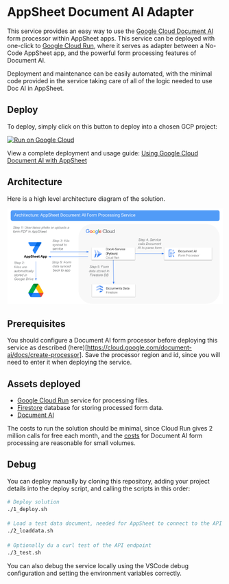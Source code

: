 # AppSheet Document AI Adapter
This service provides an easy way to use the [Google Cloud Document AI](https://cloud.google.com/document-ai) form processor within AppSheet apps. This service can be deployed with one-click to [Google Cloud Run](https://cloud.google.com/run), where it serves as adapter between a No-Code AppSheet app, and the powerful form processing features of Document AI. 

Deployment and maintenance can be easily automated, with the minimal code provided in the service taking care of all of the logic needed to use Doc AI in AppSheet.

## Deploy

To deploy, simply click on this button to deploy into a chosen GCP project:

[![Run on Google Cloud](https://deploy.cloud.run/button.svg)](https://deploy.cloud.run)

View a complete deployment and usage guide: [Using Google Cloud Document AI with AppSheet]()

## Architecture
Here is a high level architecture diagram of the solution.

![AppSheet solution architecture](architecture.png)

## Prerequisites
You should configure a Document AI form processor before deploying this service as described (here)[https://cloud.google.com/document-ai/docs/create-processor]. Save the processor region and id, since you will need to enter it when deploying the service. 

## Assets deployed
- [Google Cloud Run](https://cloud.google.com/run) service for processing files. 
- [Firestore](https://cloud.google.com/firestore) database for storing processed form data. 
- [Document AI](https://cloud.google.com/document-ai) 

The costs to run the solution should be minimal, since Cloud Run gives 2 million calls for free each month, and the [costs](https://cloud.google.com/document-ai/pricing) for Document AI form processing are reasonable for small volumes.

## Debug
You can deploy manually by cloning this repository, adding your project details into the deploy script, and calling the scripts in this order:

```bash
# Deploy solution
./1_deploy.sh

# Load a test data document, needed for AppSheet to connect to the API
./2_loaddata.sh

# Optionally du a curl test of the API endpoint
./3_test.sh
```

You can also debug the service locally using the VSCode debug configuration and setting the environment variables correctly.